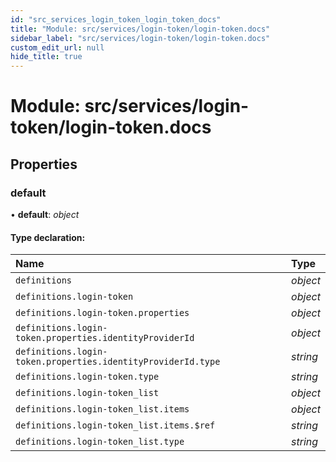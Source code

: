 ```yaml
---
id: "src_services_login_token_login_token_docs"
title: "Module: src/services/login-token/login-token.docs"
sidebar_label: "src/services/login-token/login-token.docs"
custom_edit_url: null
hide_title: true
---
```


# Module: src/services/login-token/login-token.docs

## Properties

### default

• **default**: *object*

#### Type declaration:

Name | Type |
:------ | :------ |
`definitions` | *object* |
`definitions.login-token` | *object* |
`definitions.login-token.properties` | *object* |
`definitions.login-token.properties.identityProviderId` | *object* |
`definitions.login-token.properties.identityProviderId.type` | *string* |
`definitions.login-token.type` | *string* |
`definitions.login-token_list` | *object* |
`definitions.login-token_list.items` | *object* |
`definitions.login-token_list.items.$ref` | *string* |
`definitions.login-token_list.type` | *string* |
